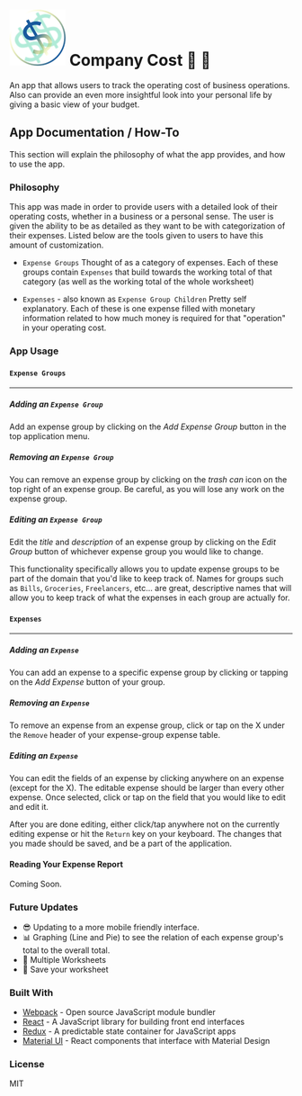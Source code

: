 # ![Company Cost Logo](docs/public/logos/company_cost_logo_100x100.png) Company Cost :money_with_wings: :page_with_curl:
An app that allows users to track the operating cost of business operations. Also can provide an even more insightful look into your personal life by giving a basic view of your budget.

## App Documentation / How-To
This section will explain the philosophy of what the app provides, and how to use the app.

### Philosophy
This app was made in order to provide users with a detailed look of their operating costs, whether in a business or a personal sense. The user is given the ability to be as detailed as they want to be with categorization of their expenses. Listed below are the tools given to users to have this amount of customization.

* `Expense Groups`
Thought of as a category of expenses. Each of these groups contain `Expenses` that build towards the working total of that category (as well as the working total of the whole worksheet)

* `Expenses` - also known as `Expense Group Children`
Pretty self explanatory. Each of these is one expense filled with monetary information related to how much money is required for that "operation" in your operating cost.

### App Usage

#### `Expense Groups`
___
##### Adding an `Expense Group`

Add an expense group by clicking on the *Add Expense Group* button in the top application menu.

##### Removing an `Expense Group`

You can remove an expense group by clicking on the *trash can* icon on the top right of an expense group. Be careful, as you will lose any work on the expense group.

##### Editing an `Expense Group`

Edit the *title* and *description* of an expense group by clicking on the *Edit Group* button of
whichever expense group you would like to change.

This functionality specifically allows you to update expense groups to be part of the domain that you'd like to keep track of. Names for groups such as `Bills`, `Groceries`, `Freelancers`, etc... are great, descriptive names that will allow you to keep track of what the expenses in each group are actually for.

#### `Expenses`
___
##### Adding an `Expense`

You can add an expense to a specific expense group by clicking or tapping on the *Add Expense* button of your group.

##### Removing an `Expense`

To remove an expense from an expense group, click or tap on the X under the `Remove` header of your expense-group expense table.

##### Editing an `Expense`

You can edit the fields of an expense by clicking anywhere on an expense (except for the X). The editable expense should be larger than every other expense. Once selected, click or tap on the field that you would like to edit and edit it.

After you are done editing, either click/tap anywhere not on the currently editing expense or hit the `Return` key on your keyboard. The changes that you made should be saved, and be a part of the application.

#### Reading Your Expense Report
Coming Soon.

### Future Updates

* :sunglasses: Updating to a more mobile friendly interface.
* :bar_chart: Graphing (Line and Pie) to see the relation of each expense group's total to the overall total.
* :dancers: Multiple Worksheets
* :floppy_disk: Save your worksheet

### Built With
* [Webpack](https://webpack.js.org/) - Open source JavaScript module bundler
* [React](https://reactjs.org/) - A JavaScript library for building front end interfaces
* [Redux](https://redux.js.org/) - A predictable state container for JavaScript apps
* [Material UI](https://material-ui.com/) - React components that interface with Material Design

### License

MIT
